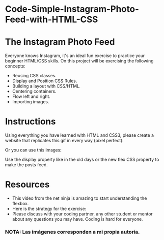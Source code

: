 # Code-Simple-Instagram-Photo-Feed-with-HTML-CSS

# The Instagram Photo Feed
Everyone knows Instagram, it's an ideal fun exercise to practice your beginner HTML/CSS skills. On this project will be exercising the following concepts:

* Reusing CSS classes.
* Display and Position CSS Rules.
* Building a layout with CSS/HTML.
* Centering containers.
* Flow left and right.
* Importing images.

# Instructions
Using everything you have learned with HTML and CSS3, please create a website that replicates this gif in every way (pixel perfect):

Or you can use this images:

Use the display property like in the old days or the new flex CSS property to make the posts feed.

# Resources
* This video from the net ninja is amazing to start understanding the flexbox.
* Here is the strategy for the exercise:
* Please discuss with your coding partner, any other student or mentor about any questions you may have. Coding is hard for everyone.

### NOTA: Las imágenes corresponden a mi propia autoría.
